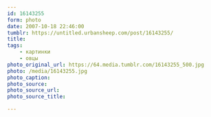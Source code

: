 ```yaml
---
id: 16143255
form: photo
date: 2007-10-18 22:46:00
tumblr: https://untitled.urbansheep.com/post/16143255/
title:
tags:
    - картинки
    - овцы
photo_original_url: https://64.media.tumblr.com/16143255_500.jpg
photo: /media/16143255.jpg
photo_caption: 
photo_source:
photo_source_url:
photo_source_title:

---
```


